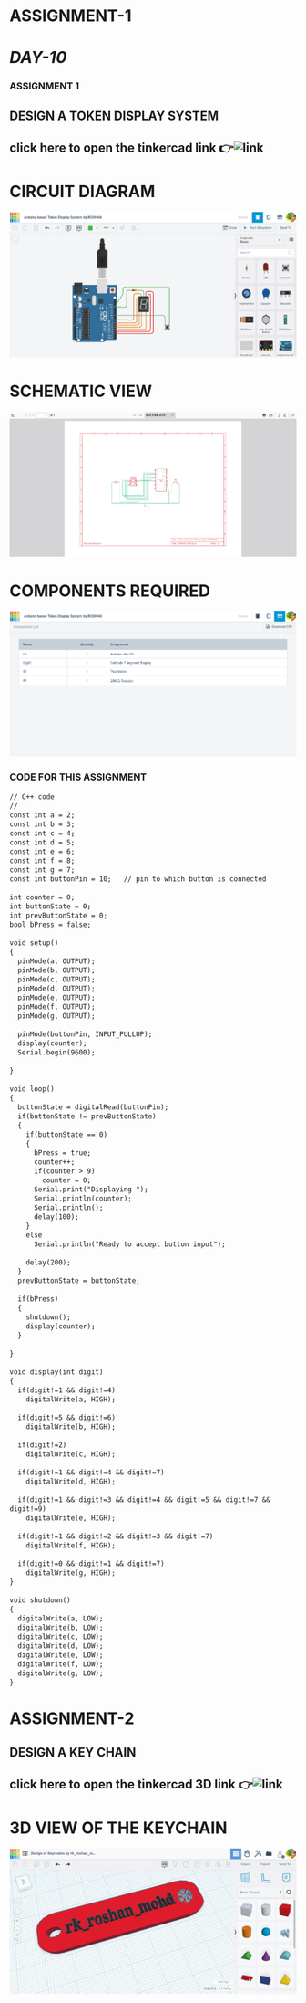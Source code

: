 # ASSIGNMENT-1
# *DAY-10*
### ASSIGNMENT 1
## DESIGN A TOKEN DISPLAY SYSTEM
## click here to open the tinkercad link :point_right:![link](https://www.tinkercad.com/things/1S9l1jwehiZ-arduino-based-token-display-system-by-roshan/editel)
# **CIRCUIT DIAGRAM**
![image](https://github.com/mohammedroshankr/10-days-internship/blob/main/img/DAY-10/assgnt1circuit.png)
# **SCHEMATIC VIEW**
![shematic view](https://github.com/mohammedroshankr/10-days-internship/blob/main/img/DAY-10/assgnt1schematic.png)
# **COMPONENTS REQUIRED**
![components](https://github.com/mohammedroshankr/10-days-internship/blob/main/img/DAY-10/assgnt1components.png)
### CODE FOR THIS ASSIGNMENT
```
// C++ code
//
const int a = 2;
const int b = 3;
const int c = 4;
const int d = 5;
const int e = 6;
const int f = 8;
const int g = 7;
const int buttonPin = 10;   // pin to which button is connected

int counter = 0;
int buttonState = 0;
int prevButtonState = 0;
bool bPress = false;

void setup()
{
  pinMode(a, OUTPUT);
  pinMode(b, OUTPUT);
  pinMode(c, OUTPUT);
  pinMode(d, OUTPUT);
  pinMode(e, OUTPUT);
  pinMode(f, OUTPUT);
  pinMode(g, OUTPUT);
  
  pinMode(buttonPin, INPUT_PULLUP);
  display(counter);
  Serial.begin(9600);
  
}

void loop()
{
  buttonState = digitalRead(buttonPin); 
  if(buttonState != prevButtonState)
  {
    if(buttonState == 0)
    {
      bPress = true;
      counter++;
      if(counter > 9)
        counter = 0;
      Serial.print("Displaying ");
      Serial.println(counter);
      Serial.println();
      delay(100);
    }
    else
      Serial.println("Ready to accept button input");
    
    delay(200);
  }
  prevButtonState = buttonState;
  
  if(bPress)
  {
    shutdown();
    display(counter);
  } 
  
}

void display(int digit)
{
  if(digit!=1 && digit!=4)
    digitalWrite(a, HIGH);
  
  if(digit!=5 && digit!=6)
    digitalWrite(b, HIGH);
  
  if(digit!=2)
    digitalWrite(c, HIGH);
  
  if(digit!=1 && digit!=4 && digit!=7)
    digitalWrite(d, HIGH);
  
  if(digit!=1 && digit!=3 && digit!=4 && digit!=5 && digit!=7 && digit!=9)
    digitalWrite(e, HIGH);
  
  if(digit!=1 && digit!=2 && digit!=3 && digit!=7)
    digitalWrite(f, HIGH);
  
  if(digit!=0 && digit!=1 && digit!=7)
    digitalWrite(g, HIGH);
}

void shutdown()
{
  digitalWrite(a, LOW);
  digitalWrite(b, LOW);
  digitalWrite(c, LOW);
  digitalWrite(d, LOW);
  digitalWrite(e, LOW);
  digitalWrite(f, LOW);
  digitalWrite(g, LOW);  
}
```
# ASSIGNMENT-2
## DESIGN A KEY CHAIN
## click here to open the tinkercad 3D link :point_right:![link](https://www.tinkercad.com/things/d9bFLnLjNAO-copy-of-keychains/edit)
# 3D VIEW OF THE KEYCHAIN
![keychain](https://github.com/mohammedroshankr/10-days-internship/blob/main/img/DAY-10/assignt2keychain.png)
